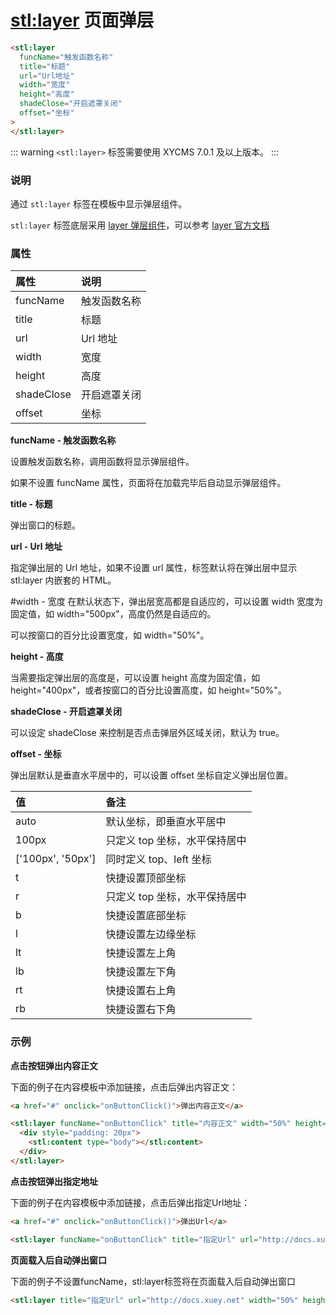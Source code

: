 # <stl:layer> 页面弹层

```html
<stl:layer
  funcName="触发函数名称"
  title="标题"
  url="Url地址"
  width="宽度"
  height="高度"
  shadeClose="开启遮罩关闭"
  offset="坐标"
>
</stl:layer>
```

::: warning
`<stl:layer>` 标签需要使用 XYCMS 7.0.1 及以上版本。
:::

### 说明

通过 `stl:layer` 标签在模板中显示弹层组件。

`stl:layer` 标签底层采用 [layer 弹层组件](https://github.com/sentsin/layer)，可以参考 [layer 官方文档](https://layer.layui.com/)

### 属性

| 属性 | 说明 |
|:------|:-----|
| funcName | 触发函数名称 |
| title | 标题 |
| url | Url 地址 |
| width | 宽度 |
| height | 高度 |
| shadeClose | 开启遮罩关闭 |
| offset | 坐标 |

**funcName - 触发函数名称**

设置触发函数名称，调用函数将显示弹层组件。

如果不设置 funcName 属性，页面将在加载完毕后自动显示弹层组件。

**title - 标题**

弹出窗口的标题。

**url - Url 地址**

指定弹出层的 Url 地址，如果不设置 url 属性，标签默认将在弹出层中显示 stl:layer 内嵌套的 HTML。

#width - 宽度
在默认状态下，弹出层宽高都是自适应的，可以设置 width 宽度为固定值，如 width="500px"，高度仍然是自适应的。

可以按窗口的百分比设置宽度，如 width="50%"。

**height - 高度**

当需要指定弹出层的高度是，可以设置 height 高度为固定值，如 height="400px"，或者按窗口的百分比设置高度，如 height="50%"。

**shadeClose - 开启遮罩关闭**

可以设定 shadeClose 来控制是否点击弹层外区域关闭，默认为 true。

**offset - 坐标**

弹出层默认是垂直水平居中的，可以设置 offset 坐标自定义弹出层位置。

| 值 | 备注 |
|:------|:-----|
| auto | 默认坐标，即垂直水平居中 |
| 100px | 只定义 top 坐标，水平保持居中 |
| ['100px', '50px'] | 同时定义 top、left 坐标 |
| t | 快捷设置顶部坐标 |
| r | 只定义 top 坐标，水平保持居中 |
| b | 快捷设置底部坐标 |
| l | 快捷设置左边缘坐标 |
| lt | 快捷设置左上角 |
| lb | 快捷设置左下角 |
| rt | 快捷设置右上角 |
| rb | 快捷设置右下角 |

### 示例

**点击按钮弹出内容正文**

下面的例子在内容模板中添加链接，点击后弹出内容正文：

```html
<a href="#" onclick="onButtonClick()">弹出内容正文</a>

<stl:layer funcName="onButtonClick" title="内容正文" width="50%" height="80%">
  <div style="padding: 20px">
    <stl:content type="body"></stl:content>
  </div>
</stl:layer>
```

**点击按钮弹出指定地址**

下面的例子在内容模板中添加链接，点击后弹出指定Url地址：

```html
<a href="#" onclick="onButtonClick()">弹出Url</a>

<stl:layer funcName="onButtonClick" title="指定Url" url="http://docs.xuey.net" width="50%" height="80%"></stl:layer>
```

**页面载入后自动弹出窗口**

下面的例子不设置funcName，stl:layer标签将在页面载入后自动弹出窗口

```html
<stl:layer title="指定Url" url="http://docs.xuey.net" width="50%" height="80%"></stl:layer>
```
